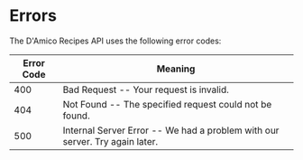 # Errors

The D'Amico Recipes API uses the following error codes:


Error Code | Meaning
---------- | -------
400 | Bad Request -- Your request is invalid.
404 | Not Found -- The specified request could not be found.
500 | Internal Server Error -- We had a problem with our server. Try again later.
